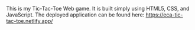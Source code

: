This is my Tic-Tac-Toe Web game. It is built simply using HTML5, CSS, and JavaScript. The deployed application can be found here: https://eca-tic-tac-toe.netlify.app/
